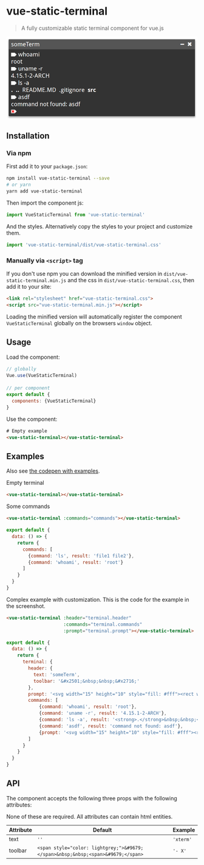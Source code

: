 # vue-static-terminal

> A fully customizable static terminal component for vue.js

![Screenshot](screenshot.png?raw=true "Screenshot")

## Installation

### Via npm

First add it to your `package.json`:

```bash
npm install vue-static-terminal --save
# or yarn
yarn add vue-static-terminal
```

Then import the component js:

```javascript
import VueStaticTerminal from 'vue-static-terminal'
```

And the styles. Alternatively copy the styles to your project and customize them.

```javascript
import 'vue-static-terminal/dist/vue-static-terminal.css'
```

### Manually via `<script>` tag

If you don't use npm you can download the minified version in `dist/vue-static-terminal.min.js` and the css in `dist/vue-static-terminal.css`, then add it to your site:

```html
<link rel="stylesheet" href="vue-static-terminal.css">
<script src="vue-static-terminal.min.js"></script>
```

Loading the minified version will automatically register the component `VueStaticTerminal` globally on the browsers `window` object.

## Usage

Load the component:

```javascript
// globally
Vue.use(VueStaticTerminal)

// per component
export default {
  components: {VueStaticTerminal}
}
```

Use the component:

```html
# Empty example
<vue-static-terminal></vue-static-terminal>
```

## Examples

Also see [the codepen with examples](https://codepen.io/cars10/pen/KQXxdQ).

Empty terminal
```html
<vue-static-terminal></vue-static-terminal>
```

Some commands
```html
<vue-static-terminal :commands="commands"></vue-static-terminal>
```
```javascript
export default {
  data: () => {
    return {
      commands: [
        {command: 'ls', result: 'file1 file2'},
        {command: 'whoami', result: 'root'}
      ]
    }
  }
}
```

Complex example with customization. This is the code for the example in the screenshot.
```html
<vue-static-terminal :header="terminal.header" 
                     :commands="terminal.commands"
                     :prompt="terminal.prompt"></vue-static-terminal>
```
```javascript
export default {
  data: () => {
    return {
      terminal: {
        header: {
          text: 'someTerm',
          toolbar: '&#x2501;&nbsp;&nbsp;&#x2716;'
        },
        prompt: '<svg width="15" height="10" style="fill: #fff"><rect width="10" height="10"></rect><polygon points="10 0, 10 10, 15 5"></polygon></svg>',
        commands: [
            {command: 'whoami', result: 'root'},
            {command: 'uname -r', result: '4.15.1-2-ARCH'},
            {command: 'ls -a', result: '<strong>.</strong>&nbsp;&nbsp;<strong>..</strong>&nbsp;&nbsp;README.MD&nbsp;&nbsp;.gitignore&nbsp;&nbsp;<strong>src</strong>'},
            {command: 'asdf', result: 'command not found: asdf'},
            {prompt: '<svg width="15" height="10" style="fill: #fff"><rect width="10" height="10"></rect><polygon points="10 0, 10 10, 15 5"></polygon><line x1="2" y1="2" x2="8" y2="8" style="stroke:#f00; stroke-width:2"></line><line x1="2" y1="8" x2="8" y2="2" style="stroke:#f00; stroke-width:2"></line></svg>'}
        ]
      }
    }
  }
}
```

## API

The component accepts the following three props with the following attributes:

None of these are required. All attributes can contain html entities.

| Attribute | Default | Example   |
| --------- | ------- | --------- |
| text      | `''`    | `'xterm'` |
| toolbar   | `<span style="color: lightgrey;">&#9679;</span>&nbsp;&nbsp;<span>&#9679;</span>` | `'- X'`   |
